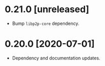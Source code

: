 # 0.21.0 [unreleased]

- Bump `libp2p-core` dependency.

# 0.20.0 [2020-07-01]

- Dependency and documentation updates.


